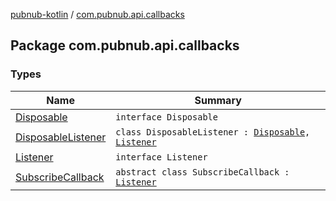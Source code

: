 [pubnub-kotlin](../index.md) / [com.pubnub.api.callbacks](./index.md)

## Package com.pubnub.api.callbacks

### Types

| Name | Summary |
|---|---|
| [Disposable](-disposable/index.md) | `interface Disposable` |
| [DisposableListener](-disposable-listener/index.md) | `class DisposableListener : `[`Disposable`](-disposable/index.md)`, `[`Listener`](-listener.md) |
| [Listener](-listener.md) | `interface Listener` |
| [SubscribeCallback](-subscribe-callback/index.md) | `abstract class SubscribeCallback : `[`Listener`](-listener.md) |
